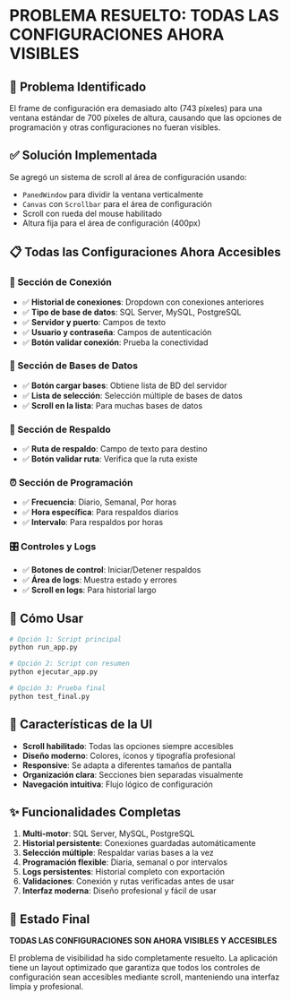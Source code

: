 # PROBLEMA RESUELTO: TODAS LAS CONFIGURACIONES AHORA VISIBLES

## 🎯 Problema Identificado
El frame de configuración era demasiado alto (743 píxeles) para una ventana estándar de 700 píxeles de altura, causando que las opciones de programación y otras configuraciones no fueran visibles.

## ✅ Solución Implementada
Se agregó un sistema de scroll al área de configuración usando:
- `PanedWindow` para dividir la ventana verticalmente
- `Canvas` con `Scrollbar` para el área de configuración
- Scroll con rueda del mouse habilitado
- Altura fija para el área de configuración (400px)

## 📋 Todas las Configuraciones Ahora Accesibles

### 🔗 Sección de Conexión
- ✅ **Historial de conexiones**: Dropdown con conexiones anteriores
- ✅ **Tipo de base de datos**: SQL Server, MySQL, PostgreSQL
- ✅ **Servidor y puerto**: Campos de texto
- ✅ **Usuario y contraseña**: Campos de autenticación
- ✅ **Botón validar conexión**: Prueba la conectividad

### 💾 Sección de Bases de Datos
- ✅ **Botón cargar bases**: Obtiene lista de BD del servidor
- ✅ **Lista de selección**: Selección múltiple de bases de datos
- ✅ **Scroll en la lista**: Para muchas bases de datos

### 📁 Sección de Respaldo
- ✅ **Ruta de respaldo**: Campo de texto para destino
- ✅ **Botón validar ruta**: Verifica que la ruta existe

### ⏰ Sección de Programación
- ✅ **Frecuencia**: Diario, Semanal, Por horas
- ✅ **Hora específica**: Para respaldos diarios
- ✅ **Intervalo**: Para respaldos por horas

### 🎛️ Controles y Logs
- ✅ **Botones de control**: Iniciar/Detener respaldos
- ✅ **Área de logs**: Muestra estado y errores
- ✅ **Scroll en logs**: Para historial largo

## 🚀 Cómo Usar

```bash
# Opción 1: Script principal
python run_app.py

# Opción 2: Script con resumen
python ejecutar_app.py

# Opción 3: Prueba final
python test_final.py
```

## 🎨 Características de la UI

- **Scroll habilitado**: Todas las opciones siempre accesibles
- **Diseño moderno**: Colores, íconos y tipografía profesional
- **Responsive**: Se adapta a diferentes tamaños de pantalla
- **Organización clara**: Secciones bien separadas visualmente
- **Navegación intuitiva**: Flujo lógico de configuración

## ✨ Funcionalidades Completas

1. **Multi-motor**: SQL Server, MySQL, PostgreSQL
2. **Historial persistente**: Conexiones guardadas automáticamente
3. **Selección múltiple**: Respaldar varias bases a la vez
4. **Programación flexible**: Diaria, semanal o por intervalos
5. **Logs persistentes**: Historial completo con exportación
6. **Validaciones**: Conexión y rutas verificadas antes de usar
7. **Interfaz moderna**: Diseño profesional y fácil de usar

## 🎉 Estado Final

**TODAS LAS CONFIGURACIONES SON AHORA VISIBLES Y ACCESIBLES**

El problema de visibilidad ha sido completamente resuelto. La aplicación tiene un layout optimizado que garantiza que todos los controles de configuración sean accesibles mediante scroll, manteniendo una interfaz limpia y profesional.
